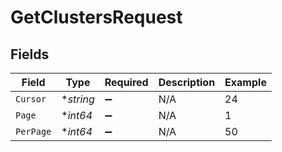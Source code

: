 # GetClustersRequest


## Fields

| Field              | Type               | Required           | Description        | Example            |
| ------------------ | ------------------ | ------------------ | ------------------ | ------------------ |
| `Cursor`           | **string*          | :heavy_minus_sign: | N/A                | 24                 |
| `Page`             | **int64*           | :heavy_minus_sign: | N/A                | 1                  |
| `PerPage`          | **int64*           | :heavy_minus_sign: | N/A                | 50                 |